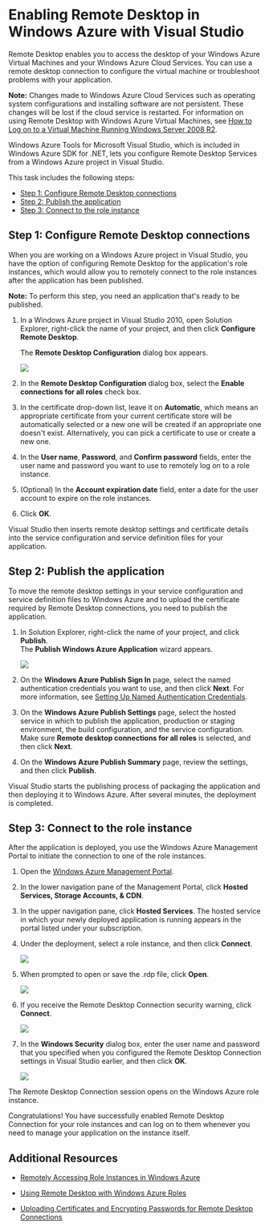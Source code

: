 <properties linkid="dev-net-commons-tasks-remote-desktop" urldisplayname="Remote Desktop" headerexpose="" pagetitle="Enable Remote Desktop - .NET - Develop" metakeywords="Azure remote access, Azure remote connection, Azure VM access, Azure virtual machine access, Azure .NET remote access, Azure .NET remote connection, Azure .NET VM access, Azure .NET virtual machine access, Azure C# remote access, Azure C# remote connection, Azure C# VM access, Azure C# virtual machine access, Azure Visual Studio remote access, Azure Visual Studio remote connection" footerexpose="" metadescription="Learn how to enable remote-desktop access for the virtual machines hosting your Windows Azure application. " umbraconavihide="0" disquscomments="1"></properties>

# Enabling Remote Desktop in Windows Azure with Visual Studio

Remote Desktop enables you to access the desktop of your Windows Azure Virtual Machines and your Windows Azure Cloud Services. You can use a remote desktop connection to configure the virtual machine or troubleshoot problems with your application.

**Note:** Changes made to Windows Azure Cloud Services such as operating system configurations and installing software are not persistent. These changes will be lost if the cloud service is restarted.  For information on using Remote Desktop with Windows Azure Virtual Machines, see [How to Log on to a Virtual Machine Running Windows Server 2008 R2][].

Windows Azure Tools for Microsoft Visual Studio, which is
included in Windows Azure SDK for .NET, lets you configure Remote
Desktop Services from a Windows Azure project in Visual Studio.

This task includes the following steps:

-   [Step 1: Configure Remote Desktop connections][]
-   [Step 2: Publish the application][]
-   [Step 3: Connect to the role instance][]

## Step 1: Configure Remote Desktop connections

When you are working on a Windows Azure project in Visual Studio, you
have the option of configuring Remote Desktop for the application's role
instances, which would allow you to remotely connect to the role
instances after the application has been published.

**Note:** To perform this step, you need an application that's ready to
be published.

1.  In a Windows Azure project in Visual Studio 2010, open Solution
    Explorer, right-click the name of your project, and then click
    **Configure Remote Desktop**.  
      
     The **Remote Desktop Configuration** dialog box appears.

    ![][0]

2.  In the **Remote Desktop Configuration** dialog box, select the
    **Enable connections for all roles** check box.
3.  In the certificate drop-down list, leave it on **Automatic**, which
    means an appropriate certificate from your current certificate store
    will be automatically selected or a new one will be created if an
    appropriate one doesn't exist. Alternatively, you can pick a
    certificate to use or create a new one.
4.  In the **User name**, **Password**, and **Confirm password** fields,
    enter the user name and password you want to use to remotely log on
    to a role instance.
5.  (Optional) In the **Account expiration date** field, enter a date
    for the user account to expire on the role instances.
6.  Click **OK**.

Visual Studio then inserts remote desktop settings and certificate
details into the service configuration and service definition files for
your application.

## <a name="step2"> </a>Step 2: Publish the application

To move the remote desktop settings in your service configuration and
service definition files to Windows Azure and to upload the certificate
required by Remote Desktop connections, you need to publish the
application.

1.  In Solution Explorer, right-click the name of your project, and
    click **Publish**.  
     The **Publish Windows Azure Application** wizard appears.

    ![][1]

2.  On the **Windows Azure Publish Sign In** page, select the named
    authentication credentials you want to use, and then click **Next**.
    For more information, see [Setting Up Named Authentication Credentials][].
3.  On the **Windows Azure Publish Settings** page, select the hosted
    service in which to publish the application, production or staging
    environment, the build configuration, and the service configuration.
    Make sure **Remote desktop connections for all roles** is selected,
    and then click **Next**.
4.  On the **Windows Azure Publish Summary** page, review the settings,
    and then click **Publish**.

Visual Studio starts the publishing process of packaging the application
and then deploying it to Windows Azure. After several minutes, the
deployment is completed.

## <a name="step3"> </a>Step 3: Connect to the role instance

After the application is deployed, you use the Windows Azure Management
Portal to initiate the connection to one of the role instances.

1.  Open the [Windows Azure Management Portal][].
2.  In the lower navigation pane of the Management Portal, click
    **Hosted Services, Storage Accounts, & CDN**.
3.  In the upper navigation pane, click **Hosted Services**. The hosted
    service in which your newly deployed application is running appears
    in the portal listed under your subscription.
4.  Under the deployment, select a role instance, and then click
    **Connect**.

    ![][2]

5.  When prompted to open or save the .rdp file, click **Open**.

    ![][3]

6.  If you receive the Remote Desktop Connection security warning, click
    **Connect**.

    ![][4]

7.  In the **Windows Security** dialog box, enter the user name and
    password that you specified when you configured the Remote Desktop
    Connection settings in Visual Studio earlier, and then click **OK**.

    ![][5]

The Remote Desktop Connection session opens on the Windows Azure role
instance.

Congratulations! You have successfully enabled Remote Desktop Connection
for your role instances and can log on to them whenever you need to
manage your application on the instance itself.

## Additional Resources

* [Remotely Accessing Role Instances in Windows Azure][]
* [Using Remote Desktop with Windows Azure Roles][]
* [Uploading Certificates and Encrypting Passwords for Remote Desktop Connections][]

  [Step 1: Configure Remote Desktop connections]: #step1
  [Step 2: Publish the application]: #step2
  [Step 3: Connect to the role instance]: #step3
  [0]: ../../../DevCenter/dotNet/Media/remote-desktop-01.png
  [1]: ../../../DevCenter/dotNet/Media/remote-desktop-02.png
  [Setting Up Named Authentication Credentials]: http://msdn.microsoft.com/en-us/library/windowsazure/ff683676.aspx
  [Windows Azure Management Portal]: http://windows.azure.com/
  [2]: ../../../DevCenter/dotNet/Media/remote-desktop-03.png
  [3]: ../../../DevCenter/dotNet/Media/remote-desktop-04.png
  [4]: ../../../DevCenter/dotNet/Media/remote-desktop-05.png
  [5]: ../../../DevCenter/dotNet/Media/remote-desktop-06.png
  [Remotely Accessing Role Instances in Windows Azure]: http://msdn.microsoft.com/en-us/library/windowsazure/hh124107.aspx
  [Using Remote Desktop with Windows Azure Roles]: http://msdn.microsoft.com/en-us/library/windowsazure/gg443832.aspx
  [Uploading Certificates and Encrypting Passwords for Remote Desktop Connections]: http://msdn.microsoft.com/en-us/library/windowsazure/hh403987.aspx
  [How to Log on to a Virtual Machine Running Windows Server 2008 R2]: https://www.windowsazure.com/en-us/manage/windows/how-to-guides/log-on-a-windows-vm/
